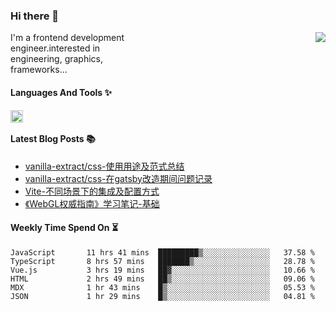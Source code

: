 <!--
**zhaohuanyuu/zhaohuanyuu** is a ✨ _special_ ✨ repository because its `README.md` (this file) appears on your GitHub profile.
-->

### Hi there 👋

<picture>
  <source media="(prefers-color-scheme: dark)" srcset="https://github-readme-stats.vercel.app/api?username=zhaohuanyuu&count_private=true&show_icons=true&theme=city_lights&hide_title=true">
  <img align="right" src="https://github-readme-stats.vercel.app/api?username=zhaohuanyuu&count_private=true&show_icons=true&hide_title=true">
</picture>

<p align="left" style="width:40%">I'm a frontend development engineer.interested in engineering, graphics, frameworks...</p>

#### Languages And Tools ✨

<img align="left" height="20" src="https://skillicons.dev/icons?i=js,ts,nodejs,react,vue,gatsby,materialui,graphql,nestjs,electron,flutter" />

</br>

#### Latest Blog Posts 📚
<!-- BLOG-POST-LIST:START -->
- [vanilla-extract/css-使用用途及范式总结](https://zhy.gatsbyjs.io/blog/vanilla-usage)
- [vanilla-extract/css-在gatsby改造期间问题记录](https://zhy.gatsbyjs.io/blog/vanilla-order-conflict)
- [Vite-不同场景下的集成及配置方式](https://zhy.gatsbyjs.io/blog/vite-integrations)
- [《WebGL权威指南》学习笔记-基础](https://zhy.gatsbyjs.io/blog/webgl-basic)
<!-- BLOG-POST-LIST:END -->

#### Weekly Time Spend On ⏳
<!--START_SECTION:waka-->

```text
JavaScript       11 hrs 41 mins  █████████▒░░░░░░░░░░░░░░░   37.58 %
TypeScript       8 hrs 57 mins   ███████▒░░░░░░░░░░░░░░░░░   28.78 %
Vue.js           3 hrs 19 mins   ██▓░░░░░░░░░░░░░░░░░░░░░░   10.66 %
HTML             2 hrs 49 mins   ██▒░░░░░░░░░░░░░░░░░░░░░░   09.06 %
MDX              1 hr 43 mins    █▒░░░░░░░░░░░░░░░░░░░░░░░   05.53 %
JSON             1 hr 29 mins    █▒░░░░░░░░░░░░░░░░░░░░░░░   04.81 %
```

<!--END_SECTION:waka-->
